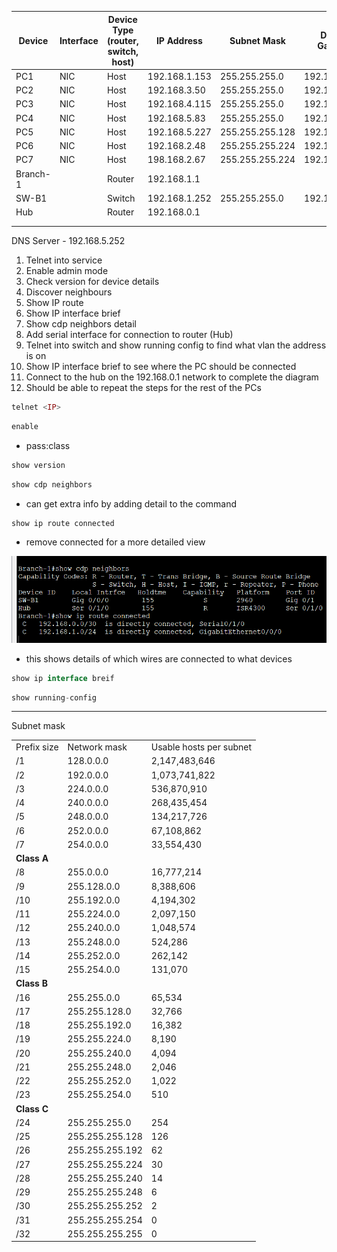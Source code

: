 
| Device   | Interface | Device Type (router, switch, host) | IP Address    | Subnet Mask     | Default Gateway |
| -------- | --------- | ---------------------------------- | ------------- | --------------- | --------------- |
| PC1      | NIC       | Host                               | 192.168.1.153 | 255.255.255.0   | 192.168.1.1     |
| PC2      | NIC       | Host                               | 192.168.3.50  | 255.255.255.0   | 192.168.3.1     |
| PC3      | NIC       | Host                               | 192.168.4.115 | 255.255.255.0   | 192.168.4.1     |
| PC4      | NIC       | Host                               | 192.168.5.83  | 255.255.255.0   | 192.168.5.1     |
| PC5      | NIC       | Host                               | 192.168.5.227 | 255.255.255.128 | 192.168.5.129   |
| PC6      | NIC       | Host                               | 192.168.2.48  | 255.255.255.224 | 192.168.2.33    |
| PC7      | NIC       | Host                               | 198.168.2.67  | 255.255.255.224 | 192.168.2.65    |
| Branch-1 |           | Router                             | 192.168.1.1   |                 |                 |
| SW-B1    |           | Switch                             | 192.168.1.252 | 255.255.255.0   | 192.168.1.1     |
| Hub      |           | Router                             | 192.168.0.1   |                 |                 |
|          |           |                                    |               |                 |                 |
|          |           |                                    |               |                 |                 |



DNS Server - 192.168.5.252

1. Telnet into service 
2. Enable admin mode
3. Check version for device details
4. Discover neighbours
5. Show IP route
6. Show IP interface brief
7. Show cdp neighbors detail
8. Add serial interface for connection to router (Hub)
9. Telnet into switch and show running config to find what vlan the address is on
10. Show IP interface brief to see where the PC should be connected
11. Connect to the hub on the 192.168.0.1 network to complete the diagram
12. Should be able to repeat the steps for the rest of the PCs


```php
telnet <IP>
```

```php
enable
```
- pass:class

```php
show version
```

```php
show cdp neighbors
```
- can get extra info by adding detail to the command

```php
show ip route connected
```
- remove connected for a more detailed view

![](img/router-img.png)
- this shows details of which wires are connected to what devices

```php
show ip interface breif
```

```php
show running-config
```

---

Subnet mask

|   |   |   |
|---|---|---|
|Prefix size|Network mask|Usable hosts per subnet|
|/1|128.0.0.0|2,147,483,646|
|/2|192.0.0.0|1,073,741,822|
|/3|224.0.0.0|536,870,910|
|/4|240.0.0.0|268,435,454|
|/5|248.0.0.0|134,217,726|
|/6|252.0.0.0|67,108,862|
|/7|254.0.0.0|33,554,430|
|**Class A**|   |   |
|/8|255.0.0.0|16,777,214|
|/9|255.128.0.0|8,388,606|
|/10|255.192.0.0|4,194,302|
|/11|255.224.0.0|2,097,150|
|/12|255.240.0.0|1,048,574|
|/13|255.248.0.0|524,286|
|/14|255.252.0.0|262,142|
|/15|255.254.0.0|131,070|
|**Class B**|   |   |
|/16|255.255.0.0|65,534|
|/17|255.255.128.0|32,766|
|/18|255.255.192.0|16,382|
|/19|255.255.224.0|8,190|
|/20|255.255.240.0|4,094|
|/21|255.255.248.0|2,046|
|/22|255.255.252.0|1,022|
|/23|255.255.254.0|510|
|**Class C**|   |   |
|/24|255.255.255.0|254|
|/25|255.255.255.128|126|
|/26|255.255.255.192|62|
|/27|255.255.255.224|30|
|/28|255.255.255.240|14|
|/29|255.255.255.248|6|
|/30|255.255.255.252|2|
|/31|255.255.255.254|0|
|/32|255.255.255.255|0|
